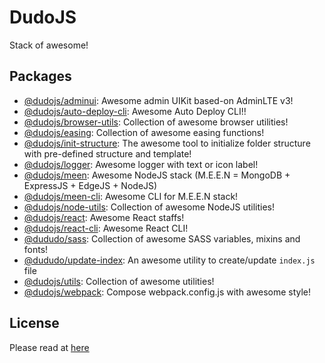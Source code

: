 # DudoJS
Stack of awesome!


## Packages
 * [@dudojs/adminui](./packages/dudo-adminui): Awesome admin UIKit based-on AdminLTE v3!
 * [@dudojs/auto-deploy-cli](./packages/dudo-auto-deploy-cli): Awesome Auto Deploy CLI!!
 * [@dudojs/browser-utils](packages/dudo-browser-utils): Collection of awesome browser utilities! 
 * [@dudojs/easing](./packages/dudo-easing): Collection of awesome easing functions!
 * [@dudojs/init-structure](./packages/dudo-init-structure): The awesome tool to initialize folder structure with pre-defined structure and template!
 * [@dudojs/logger](./packages/dudo-logger): Awesome logger with text or icon label!
 * [@dudojs/meen](./packages/dudo-meen): Awesome NodeJS stack (M.E.E.N = MongoDB + ExpressJS + EdgeJS + NodeJS)
 * [@dudojs/meen-cli](./packages/dudo-meen-cli): Awesome CLI for M.E.E.N stack!
 * [@dudojs/node-utils](./packages/dudo-node-utils): Collection of awesome NodeJS utilities!
 * [@dudojs/react](./packages/dudo-react): Awesome React staffs!
 * [@dudojs/react-cli](./packages/dudo-react-cli): Awesome React CLI!
 * [@dududo/sass](./packages/dudo-sass): Collection of awesome SASS variables, mixins and fonts!
 * [@dududo/update-index](./packages/dudo-update-index): An awesome utility to create/update `index.js` file
 * [@dudojs/utils](./packages/dudo-utils): Collection of awesome utilities!
 * [@dudojs/webpack](./packages/dudo-webpack): Compose webpack.config.js with awesome style!


## License
Please read at [here](./LICENSE.md)
